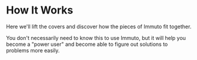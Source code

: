 # How It Works
Here we'll lift the covers and discover how the pieces of Immuto fit together.

You don't necessarily need to know this to use Immuto, but it will help you become a "power user" and become able to figure out solutions to problems more easily.
